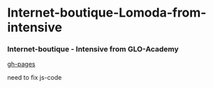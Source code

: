 # Internet-boutique-Lomoda-from-intensive
### Internet-boutique - Intensive from GLO-Academy   
[gh-pages](https://olena-web.github.io/Internet-boutique-Lomoda-from-intensive/index.html)

need to fix js-code
